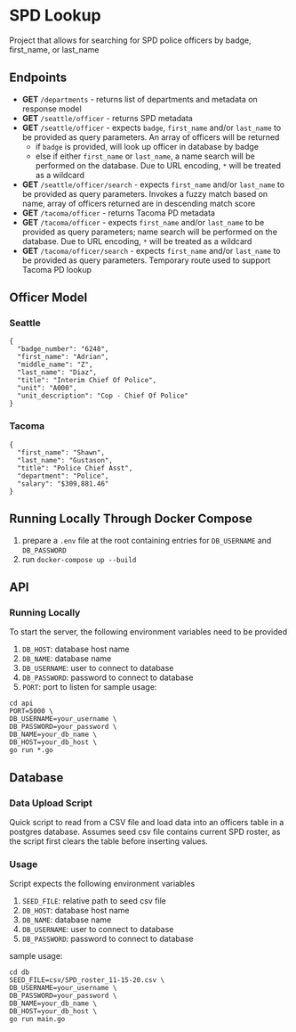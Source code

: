 # SPD Lookup
Project that allows for searching for SPD police officers by badge, first_name, or last_name

## Endpoints
- **GET** `/departments` - returns list of departments and metadata on response model
- **GET** `/seattle/officer` - returns SPD metadata
- **GET** `/seattle/officer` - expects `badge`, `first_name` and/or `last_name` to be provided as query parameters. An array of officers will be returned
  - if `badge` is provided, will look up officer in database by badge
  - else if either `first_name` or `last_name`, a name search will be performed on the database. Due to URL encoding, `*` will be treated as a wildcard
- **GET** `/seattle/officer/search` - expects `first_name` and/or `last_name` to be provided as query parameters. Invokes a fuzzy match based on name, array of officers returned are in descending match score
- **GET** `/tacoma/officer` - returns Tacoma PD metadata
- **GET** `/tacoma/officer` - expects `first_name` and/or `last_name` to be provided as query parameters; name search will be performed on the database. Due to URL encoding, `*` will be treated as a wildcard
- **GET** `/tacoma/officer/search` - expects `first_name` and/or `last_name` to be provided as query parameters. Temporary route used to support Tacoma PD lookup

## Officer Model
### Seattle
```
{
  "badge_number": "6248",
  "first_name": "Adrian",
  "middle_name": "Z",
  "last_name": "Diaz",
  "title": "Interim Chief Of Police",
  "unit": "A000",
  "unit_description": "Cop - Chief Of Police"
}
```

### Tacoma
```
{
  "first_name": "Shawn",
  "last_name": "Gustason",
  "title": "Police Chief Asst",
  "department": "Police",
  "salary": "$309,881.46"
}
```

## Running Locally Through Docker Compose
1. prepare a `.env` file at the root containing entries for `DB_USERNAME` and `DB_PASSWORD`
1. run `docker-compose up --build`

## API
### Running Locally
To start the server, the following environment variables need to be provided
1. `DB_HOST`: database host name
1. `DB_NAME`: database name
1. `DB_USERNAME`: user to connect to database
1. `DB_PASSWORD`: password to connect to database
1. `PORT`: port to listen for
sample usage:
```
cd api
PORT=5000 \
DB_USERNAME=your_username \
DB_PASSWORD=your_password \
DB_NAME=your_db_name \
DB_HOST=your_db_host \
go run *.go
```

## Database
### Data Upload Script

Quick script to read from a CSV file and load data into an officers table in a postgres database. Assumes seed csv file contains current SPD roster, as the script first clears the table before inserting values.

### Usage
Script expects the following environment variables
1. `SEED_FILE`: relative path to seed csv file
1. `DB_HOST`: database host name
1. `DB_NAME`: database name
1. `DB_USERNAME`: user to connect to database
1. `DB_PASSWORD`: password to connect to database

sample usage:
```
cd db
SEED_FILE=csv/SPD_roster_11-15-20.csv \
DB_USERNAME=your_username \
DB_PASSWORD=your_password \
DB_NAME=your_db_name \
DB_HOST=your_db_host \
go run main.go
```
